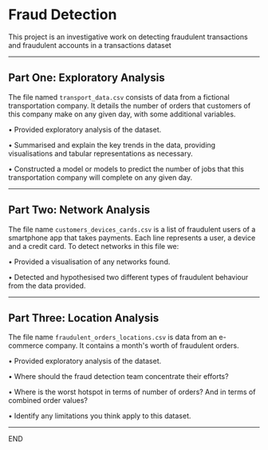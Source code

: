 # Fraud Detection

This project is an investigative work on detecting fraudulent transactions and fraudulent accounts in a transactions dataset

---
## Part One: Exploratory Analysis

The file named `transport_data.csv` consists of data from a fictional transportation company. It details the number of orders that customers of this company make on any given day, with some additional variables.

• Provided exploratory analysis of the dataset.

• Summarised and explain the key trends in the data, providing visualisations and tabular representations as necessary.

• Constructed a model or models to predict the number of jobs that this transportation company will complete on any given day.


---

## Part Two: Network Analysis
The file name `customers_devices_cards.csv` is a list of fraudulent users of a smartphone app that takes payments. Each line represents a user, a device and a credit card. To detect networks in this file we:

• Provided a visualisation of any networks found.

• Detected and hypothesised two different types of fraudulent behaviour from the data provided.

---

## Part Three: Location Analysis
The file name `fraudulent_orders_locations.csv` is data from an e-commerce company. It contains a month's worth of fraudulent orders.

• Provided exploratory analysis of the dataset.

• Where should the fraud detection team concentrate their efforts?

• Where is the worst hotspot in terms of number of orders? And in terms of combined order values?

• Identify any limitations you think apply to this dataset.

---

END
